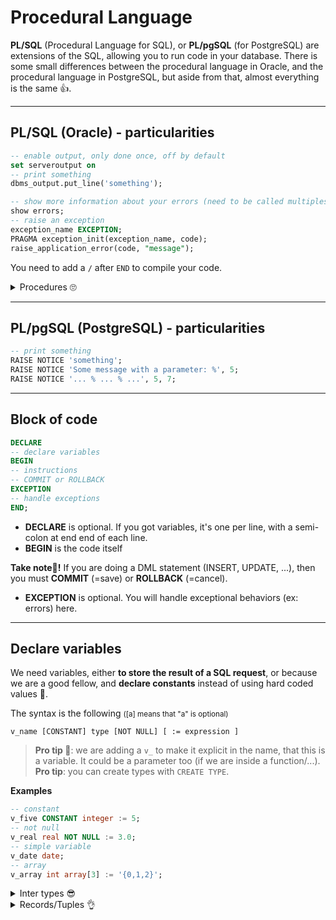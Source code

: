 # Procedural Language

**PL/SQL** (Procedural Language for SQL), or **PL/pgSQL** (for PostgreSQL) are extensions of the SQL, allowing you to run code in your database. There is some small differences between the procedural language in Oracle, and the procedural language in PostgreSQL, but aside from that, almost everything is the same 👍.

<hr class="sl">

## PL/SQL (Oracle) - particularities

```sql
-- enable output, only done once, off by default
set serveroutput on
-- print something
dbms_output.put_line('something'); 
```
```sql
-- show more information about your errors (need to be called multiples times)
show errors;
-- raise an exception
exception_name EXCEPTION;
PRAGMA exception_init(exception_name, code);
raise_application_error(code, "message");
```

You need to add a `/` after `END` to compile your code.

<details>
<summary>Procedures 🙄</summary>

This is a sort of function, with some small differences (no return, parameters OUT, cannot be called in SQL, ...).

```sql
CREATE OR REPLACE PROCEDURE
procedure_name(name1 type, name2 type) IS
-- variables
BEGIN
-- code
END;
/ -- compile

-- call (one of these)
execute procedure_name(args);
call procedure_name(args);
```
</details>

<hr class="sr">

## PL/pgSQL (PostgreSQL) - particularities

```sql
-- print something
RAISE NOTICE 'something';
RAISE NOTICE 'Some message with a parameter: %', 5;
RAISE NOTICE '... % ... % ...', 5, 7;
```

<hr class="sl">

## Block of code

<div class="row row-cols-md-2 mx-0"><div>

```sql
DECLARE
-- declare variables
BEGIN
-- instructions
-- COMMIT or ROLLBACK
EXCEPTION
-- handle exceptions
END;
```
</div><div class="align-self-center">

* **DECLARE** is optional. If you got variables, it's one per line, with a semi-colon at end end of each line.
* **BEGIN** is the code itself

**Take note🤚!** If you are doing a DML statement (INSERT, UPDATE, ...), then you must **COMMIT** (=save) or **ROLLBACK** (=cancel).

* **EXCEPTION** is optional. You will handle exceptional behaviors (ex: errors) here.
</div></div>

<hr class="sr">

## Declare variables

<div class="row row-cols-md-2 mx-0"><div>

We need variables, either **to store the result of a SQL request**, or because we are a good fellow, and **declare constants** instead of using hard coded values 🤮.

The syntax is the following <small>([a] means that "a" is optional)</small>

```none
v_name [CONSTANT] type [NOT NULL] [ := expression ]
```

> **Pro tip 🚀**: we are adding a `v_` to make it explicit in the name, that this is a variable. It could be a parameter too (if we are inside a function/...).<br>
> **Pro tip**: you can create types with `CREATE TYPE`.
</div><div class="align-center">

**Examples**

```sql
-- constant
v_five CONSTANT integer := 5;
-- not null
v_real real NOT NULL := 3.0;
-- simple variable
v_date date;
-- array
v_array int array[3] := '{0,1,2}';
```
</div></div>

<details class="details-e">
<summary>Inter types 😎</summary>

You may want your variable to not take an hardcoded type, but a type from an attribute

```sql
v_name table.attr%type; -- type of the attribute "attr" in "table"
v_name_copy v_name%type; -- type of the variable v_name
```
</details>

<details class="details-e">
<summary>Records/Tuples 👌</summary>

If you got such a request, returning only one record. Then we got a type for this

```sql
Select * from table LIMIT 0, 1
```

In PL/SQL, you can do this. Note that you can access an attribute of a record with `.` (dot).

```sql
v_record record; -- record/tuple
v_record table%ROWTYPE; -- store a record/tuple of a table "table"
```
</details>